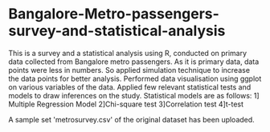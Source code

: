 # Bangalore-Metro-passengers-survey-and-statistical-analysis
This is a survey and a statistical analysis using R, conducted on primary data collected from Bangalore metro passengers. 
As it is primary data, data points were less in numbers. So applied simulation technique to increase the data points for better analysis.
Performed data visualisation using ggplot on various variables of the data. 
Applied few relevant statistical tests and models to draw inferences on the study.
Statistical models are as follows:
1] Multiple Regression Model
2]Chi-square test
3]Correlation test
4]t-test


A sample set 'metrosurvey.csv' of the original dataset has been uploaded.
